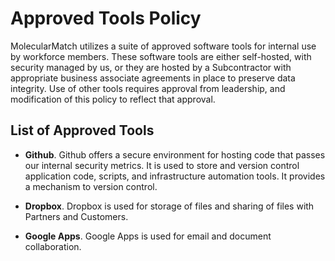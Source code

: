 # Approved Tools Policy

MolecularMatch utilizes a suite of approved software tools for internal use by workforce members. These software tools are either self-hosted, with security managed by us, or they are hosted by a Subcontractor with appropriate business associate agreements in place to preserve data integrity. Use of other tools requires approval from leadership, and modification of this policy to reflect that approval.

## List of Approved Tools

* **Github**. Github offers a secure environment for hosting code that passes our internal security metrics.  It is used to store and version control application code, scripts, and infrastructure automation tools.  It provides a mechanism to version control.

* **Dropbox**. Dropbox is used for storage of files and sharing of files with Partners and Customers.

* **Google Apps**. Google Apps is used for email and document collaboration.
